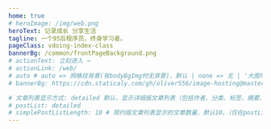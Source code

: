 ```yaml
---
home: true
# heroImage: /img/web.png
heroText: 记录成长 分享生活
tagline: 一个95后程序员，终身学习者。
pageClass: vdoing-index-class
bannerBg: /common/frontPageBackground.png
# actionText: 立刻进入 →
# actionLink: /web/
# auto # auto => 网格纹背景(有bodyBgImg时无背景)，默认 | none => 无 | '大图地址' | background: 自定义背景样式       提示：如发现文本颜色不适应你的背景时可以到palette.styl修改$bannerTextColor变量
# bannerBg: https://cdn.staticaly.com/gh/oliver556/image-hosting@master/20220220/bg_01.32dmnwhi26k0.webp

# 文章列表显示方式: detailed 默认，显示详细版文章列表（包括作者、分类、标签、摘要、分页等）| simple => 显示简约版文章列表（仅标题和日期）| none 不显示文章列表
# postList: detailed
# simplePostListLength: 10 # 简约版文章列表显示的文章数量，默认10。（仅在postList设置为simple时生效）
---
```


<ClientOnly>
  <IndexBigImg />
</ClientOnly>

<ClientOnly>
  <WebInfo />
</ClientOnly>
